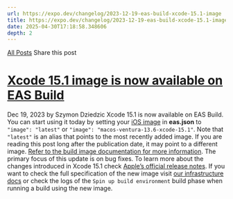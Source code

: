 ```yaml
---
url: https://expo.dev/changelog/2023-12-19-eas-build-xcode-15.1-image
title: https://expo.dev/changelog/2023-12-19-eas-build-xcode-15.1-image
date: 2025-04-30T17:18:58.348606
depth: 2
---
```


[All Posts](https://expo.dev/changelog)
Share this post
# [Xcode 15.1 image is now available on EAS Build](https://expo.dev/changelog/2023-12-19-eas-build-xcode-15.1-image)
Dec 19, 2023 by
Szymon Dziedzic
Xcode 15.1 is now available on EAS Build. You can start using it today by setting your [iOS image](https://docs.expo.dev/eas/json/#image-1) in **eas.json** to `"image": "latest"` or `"image": "macos-ventura-13.6-xcode-15.1"`.
Note that `"latest"` is an alias that points to the most recently added image. If you are reading this post long after the publication date, it may point to a different image.
[Refer to the build image documentation for more information](https://docs.expo.dev/build-reference/infrastructure/).
The primary focus of this update is on bug fixes. To learn more about the changes introduced in Xcode 15.1 check [Apple’s official release notes](https://developer.apple.com/documentation/xcode-release-notes/xcode-15_1-release-notes).
If you want to check the full specification of the new image visit [our infrastructure docs](https://docs.expo.dev/build-reference/infrastructure/#macos-ventura-136-xcode-151-latest) or check the logs of the `Spin up build environment` build phase when running a build using the new image.

